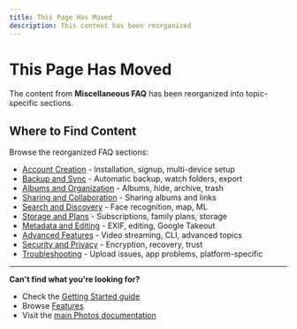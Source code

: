 ```yaml
---
title: This Page Has Moved
description: This content has been reorganized
---
```


# This Page Has Moved

The content from **Miscellaneous FAQ** has been reorganized into topic-specific sections.

## Where to Find Content

Browse the reorganized FAQ sections:

- [Account Creation](/photos/faq/account-creation) - Installation, signup, multi-device setup
- [Backup and Sync](/photos/faq/backup-and-sync) - Automatic backup, watch folders, export
- [Albums and Organization](/photos/faq/albums-and-organization) - Albums, hide, archive, trash
- [Sharing and Collaboration](/photos/faq/sharing-and-collaboration) - Sharing albums and links
- [Search and Discovery](/photos/faq/search-and-discovery) - Face recognition, map, ML
- [Storage and Plans](/photos/faq/storage-and-plans) - Subscriptions, family plans, storage
- [Metadata and Editing](/photos/faq/metadata-and-editing) - EXIF, editing, Google Takeout
- [Advanced Features](/photos/faq/advanced-features) - Video streaming, CLI, advanced topics
- [Security and Privacy](/photos/faq/security-and-privacy) - Encryption, recovery, trust
- [Troubleshooting](/photos/faq/troubleshooting) - Upload issues, app problems, platform-specific

---

**Can't find what you're looking for?**

- Check the [Getting Started guide](/photos/getting-started/)
- Browse [Features](/photos/features/account/family-plans)
- Visit the [main Photos documentation](/photos/)
